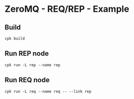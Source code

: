 # ZeroMQ - REQ/REP - Example

## Build

```shell
cpk build
```

## Run REP node

```shell
cpk run -L rep --name rep
```

## Run REQ node

```shell
cpk run -L req --name req -- --link rep
```
